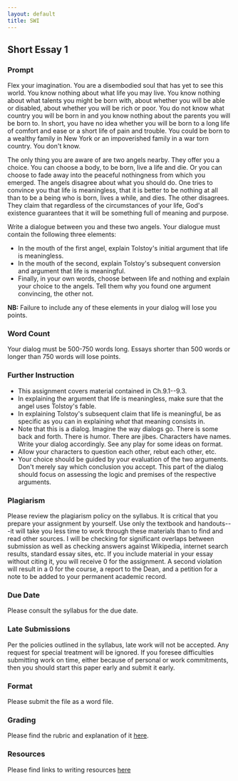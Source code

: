 ```yaml
---
layout: default
title: SWI
---
```


## Short Essay 1


 

### Prompt 

Flex your imagination. You are a disembodied soul that has yet to see this world. You know nothing about what life you may live. You know nothing about what talents you might be born with, about whether you will be able or disabled, about whether you will be rich or poor. You do not know what country you will be born in and you know nothing about the parents you will be born to. In short, you have no idea whether you will be born to a long life of comfort and ease or a short life of pain and trouble. You could be born to a wealthy family in New York or an impoverished family in a war torn country. You don't know. 

The only thing you are aware of are two angels nearby. They offer you a choice. You can choose a body, to be born, live a life and die. Or you can choose to fade away into the peaceful nothingness from which you emerged. The angels disagree about what you should do. One tries to convince you that life is meaningless, that it is better to be nothing at all than to be a being who is born, lives a while, and dies. The other disagrees. They claim that regardless of the circumstances of your life, God's existence guarantees that it will be something full of meaning and purpose. 

Write a dialogue between you and these two angels. Your dialogue must contain the following three elements:

+ In the mouth of the first angel, explain Tolstoy's initial argument that life is meaningless. 
+ In the mouth of the second, explain Tolstoy's subsequent conversion and argument that life is meaningful. 
+ Finally, in your own words, choose between life and nothing and explain your choice to the angels. Tell them why you found one argument convincing, the other not.

**NB:** Failure to include any of these elements in your dialog will lose you points. 

### Word Count

Your dialog must be 500-750 words long. Essays shorter than 500 words or longer than 750 words will lose points.

### Further Instruction

+ This assignment covers material contained in Ch.9.1--9.3.
+ In explaining the argument that life is meaningless, make sure that the angel uses Tolstoy's fable. 
+ In explaining Tolstoy's subsequent claim that life is meaningful, be as specific as you can in explaining *what* that meaning consists in. 
+ Note that this is a dialog. Imagine the way dialogs go. There is some back and forth. There is humor. There are jibes. Characters have names. Write your dialog accordingly. See any play for some ideas on format. 
+ Allow your characters to question each other, rebut each other, etc.
+ Your choice should be guided by your evaluation of the two arguments. Don't merely say which conclusion you accept. This part of the dialog should focus on assessing the logic and premises of the respective arguments.   



### Plagiarism

Please review the plagiarism policy on the syllabus. It is critical that you prepare your assignment by yourself. Use only the textbook and handouts---it will take you less time to work through these materials than to find and read other sources. I will be checking for significant overlaps between submission as well as checking answers against Wikipedia, internet search results, standard essay sites, etc. If you include material in your essay without citing it, you will receive 0 for the assignment. A second violation will result in a 0 for the course, a report to the Dean, and a petition for a note to be added to your permanent academic record. 

### Due Date
Please consult the syllabus for the due date.

### Late Submissions

Per the policies outlined in the syllabus, late work will not be accepted. Any request for special treatment will be ignored. If you foresee difficulties submitting work on time, either because of personal or work commitments, then you should start this paper early and submit it early. 

### Format
Please submit the file as a word file.

### Grading
Please find the rubric and explanation of it [here](/Teaching/Grading/).

### Resources
Please find links to writing resources [here](/Teaching/Resources/)




